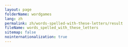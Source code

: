 ```yaml
---
layout: page
folderName: wordgames
lang: zh
permalink: zh/words-spelled-with-these-letters/result
fileName: words_spelled_with_these_letters
sitemap: false
nointernationalization: true
---
```

